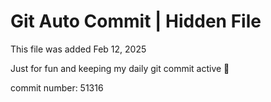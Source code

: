 # Git Auto Commit | Hidden File

This file was added Feb 12, 2025

Just for fun and keeping my daily git commit active 🤪

commit number: 51316
